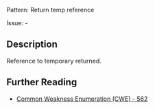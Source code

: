 Pattern: Return temp reference

Issue: -

## Description

Reference to temporary returned.

## Further Reading

* [Common Weakness Enumeration (CWE) - 562](https://cwe.mitre.org/data/definitions/562.html)